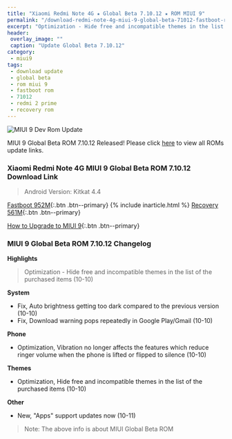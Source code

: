 ```yaml
---
title: "Xiaomi Redmi Note 4G ★ Global Beta 7.10.12 ★ ROM MIUI 9"
permalink: "/download-redmi-note-4g-miui-9-global-beta-71012-fastboot-rom"
excerpt: "Optimization - Hide free and incompatible themes in the list of the purchased items (10-10)"
header:
 overlay_image: ""
 caption: "Update Global Beta 7.10.12"
category:
 - miui9
tags:
 - download update
 - global beta
 - rom miui 9
 - fastboot rom
 - 71012
 - redmi 2 prime
 - recovery rom
---
```


![MIUI 9 Dev Rom Update](https://4.bp.blogspot.com/-qqIUzuXskqM/WbleuZqqmeI/AAAAAAAAL8A/0z9DaYS9ULgVgF2pRb1WQAdDMUpdLW3VwCLcBGAs/s1600/Global-Developer-MIUI9.jpeg)

MIUI 9 Global Beta ROM 7.10.12 Released! Please click [here](https://mi.knoacc.org/miui-9-beta-global-71012-download-links) to view all ROMs update links.

### Xiaomi Redmi Note 4G MIUI 9 Global Beta ROM 7.10.12 Download Link

> Android Version: Kitkat 4.4

[Fastboot 952M](http://bigota.d.miui.com/7.10.12/gucci_global_images_7.10.12_20171012.0000.00_4.4_global_456c63d010.tgz){:.btn .btn--primary}
{% include inarticle.html %}
[Recovery 561M](http://bigota.d.miui.com/7.10.12/miui_HMNote1SGlobal_7.10.12_125444c992_4.4.zip){:.btn .btn--primary}

[How to Upgrade to MIUI 9](https://mi.knoacc.org/simple-complete-guide-upgrade-to-miui-9){:.btn .btn--primary}

### MIUI 9 Global Beta ROM 7.10.12 Changelog

**Highlights**

> Optimization - Hide free and incompatible themes in the list of the purchased items (10-10)

**System**

- Fix, Auto brightness getting too dark compared to the previous version (10-10)
- Fix, Download warning pops repeatedly in Google Play/Gmail (10-10)

**Phone**

- Optimization, Vibration no longer affects the features which reduce ringer volume when the phone is lifted or flipped to silence (10-10)

**Themes**

- Optimization, Hide free and incompatible themes in the list of the purchased items (10-10)

**Other**

- New, "Apps" support updates now (10-11)

> Note: The above info is about MIUI Global Beta ROM
